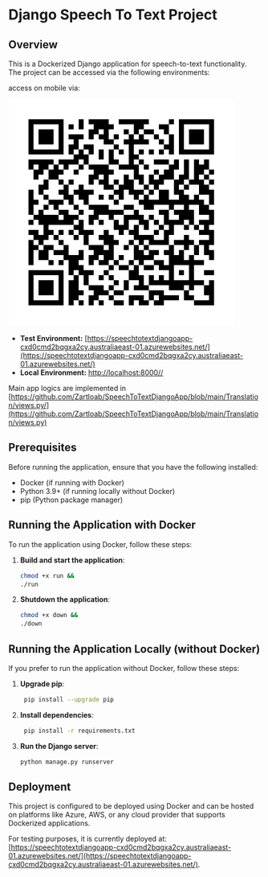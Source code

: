 # Django Speech To Text Project

## Overview

This is a Dockerized Django application for speech-to-text functionality. The project can be accessed via the following environments:

access on mobile via:

![QR Code](speechtotext_qrcode.png)

- **Test Environment:** [https://speechtotextdjangoapp-cxd0cmd2bqgxa2cy.australiaeast-01.azurewebsites.net/](https://speechtotextdjangoapp-cxd0cmd2bqgxa2cy.australiaeast-01.azurewebsites.net/)
- **Local Environment:** [http://localhost:8000//](http://localhost:8000/)

Main app logics are implemented in [https://github.com/Zartloab/SpeechToTextDjangoApp/blob/main/Translation/views.py/](https://github.com/Zartloab/SpeechToTextDjangoApp/blob/main/Translation/views.py)

## Prerequisites

Before running the application, ensure that you have the following installed:

- Docker (if running with Docker)
- Python 3.9+ (if running locally without Docker)
- pip (Python package manager)

## Running the Application with Docker

To run the application using Docker, follow these steps:

1. **Build and start the application**:

   ```bash
   chmod +x run &&
   ./run


   ```

2. **Shutdown the application**:

   ```bash
   chmod +x down &&
   ./down

   ```

## Running the Application Locally (without Docker)

If you prefer to run the application without Docker, follow these steps:

1. **Upgrade pip**:

   ```bash
    pip install --upgrade pip

   ```

2. **Install dependencies**:

   ```bash
    pip install -r requirements.txt

   ```

3. **Run the Django server**:

   ```bash
   python manage.py runserver
   ```

## Deployment

This project is configured to be deployed using Docker and can be hosted on platforms like Azure, AWS, or any cloud provider that supports Dockerized applications.

For testing purposes, it is currently deployed at:
[https://speechtotextdjangoapp-cxd0cmd2bqgxa2cy.australiaeast-01.azurewebsites.net/](https://speechtotextdjangoapp-cxd0cmd2bqgxa2cy.australiaeast-01.azurewebsites.net/).

```

```
